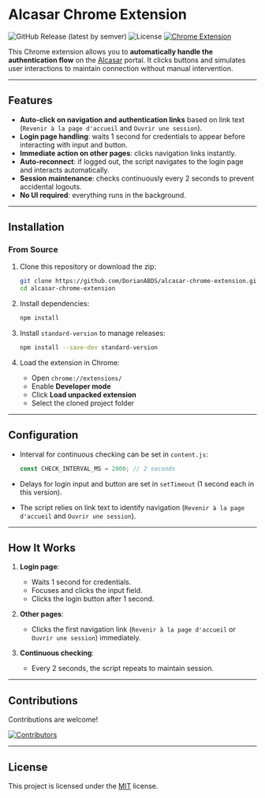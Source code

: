 # Alcasar Chrome Extension

![GitHub Release (latest by semver)](https://img.shields.io/github/v/release/DorianABDS/alcasar-chrome-extension)
![License](https://img.shields.io/github/license/DorianABDS/alcasar-chrome-extension)
[![Chrome Extension](https://img.shields.io/badge/Chrome%20Web%20Store-Visit%20Extension-blue?logo=google-chrome)](https://chrome.google.com/webstore/detail/alcasar-chrome-extension)

This Chrome extension allows you to **automatically handle the authentication flow** on the [Alcasar](https://alcasar.laplateforme.io) portal. It clicks buttons and simulates user interactions to maintain connection without manual intervention.

---

## Features

* **Auto-click on navigation and authentication links** based on link text (`Revenir à la page d'accueil` and `Ouvrir une session`).
* **Login page handling**: waits 1 second for credentials to appear before interacting with input and button.
* **Immediate action on other pages**: clicks navigation links instantly.
* **Auto-reconnect**: if logged out, the script navigates to the login page and interacts automatically.
* **Session maintenance**: checks continuously every 2 seconds to prevent accidental logouts.
* **No UI required**: everything runs in the background.

---

## Installation

### From Source

1. Clone this repository or download the zip:

   ```bash
   git clone https://github.com/DorianABDS/alcasar-chrome-extension.git
   cd alcasar-chrome-extension
   ```

2. Install dependencies:

   ```bash
   npm install
   ```

3. Install `standard-version` to manage releases:

   ```bash
   npm install --save-dev standard-version
   ```

4. Load the extension in Chrome:

   * Open `chrome://extensions/`
   * Enable **Developer mode**
   * Click **Load unpacked extension**
   * Select the cloned project folder

---

## Configuration

* Interval for continuous checking can be set in `content.js`:

  ```javascript
  const CHECK_INTERVAL_MS = 2000; // 2 seconds
  ```

* Delays for login input and button are set in `setTimeout` (1 second each in this version).

* The script relies on link text to identify navigation (`Revenir à la page d'accueil` and `Ouvrir une session`).

---

## How It Works

1. **Login page**:

   * Waits 1 second for credentials.
   * Focuses and clicks the input field.
   * Clicks the login button after 1 second.
2. **Other pages**:

   * Clicks the first navigation link (`Revenir à la page d'accueil` or `Ouvrir une session`) immediately.
3. **Continuous checking**:

   * Every 2 seconds, the script repeats to maintain session.

---

## Contributions

Contributions are welcome!

[![Contributors](https://contrib.rocks/image?repo=UntitledProject-MC-1/minecraft-server-core)](https://github.com/UntitledProject-MC-1/minecraft-server-core/graphs/contributors)

---

## License

This project is licensed under the [MIT](LICENSE) license.
